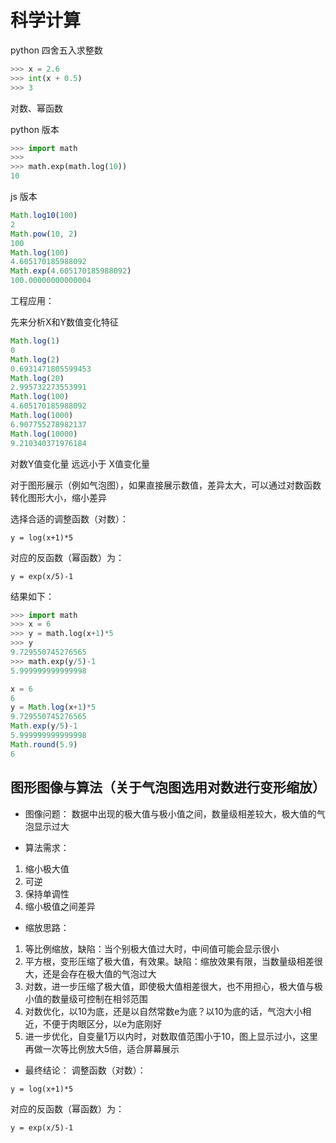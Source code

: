 # 科学计算

python 四舍五入求整数
```python
>>> x = 2.6
>>> int(x + 0.5)
>>> 3
```

对数、幂函数

python 版本
```python
>>> import math
>>> 
>>> math.exp(math.log(10))
10
```

js 版本
```js
Math.log10(100)
2
Math.pow(10, 2)
100
Math.log(100)
4.605170185988092
Math.exp(4.605170185988092)
100.00000000000004
```

工程应用：

先来分析X和Y数值变化特征
```js
Math.log(1)
0
Math.log(2)
0.6931471805599453
Math.log(20)
2.995732273553991
Math.log(100)
4.605170185988092
Math.log(1000)
6.907755278982137
Math.log(10000)
9.210340371976184
```

对数Y值变化量 远远小于 X值变化量

对于图形展示（例如气泡图），如果直接展示数值，差异太大，可以通过对数函数转化图形大小，缩小差异

选择合适的调整函数（对数）：
```
y = log(x+1)*5
```
对应的反函数（幂函数）为：
```
y = exp(x/5)-1
```

结果如下：
```python
>>> import math
>>> x = 6
>>> y = math.log(x+1)*5
>>> y
9.729550745276565
>>> math.exp(y/5)-1
5.999999999999998
```

```js
x = 6
6
y = Math.log(x+1)*5
9.729550745276565
Math.exp(y/5)-1
5.999999999999998
Math.round(5.9)
6
```

## 图形图像与算法（关于气泡图选用对数进行变形缩放）

- 图像问题：
数据中出现的极大值与极小值之间，数量级相差较大，极大值的气泡显示过大

- 算法需求：
1. 缩小极大值
2. 可逆
3. 保持单调性
4. 缩小极值之间差异

- 缩放思路：
1. 等比例缩放，缺陷：当个别极大值过大时，中间值可能会显示很小
2. 平方根，变形压缩了极大值，有效果。缺陷：缩放效果有限，当数量级相差很大，还是会存在极大值的气泡过大
3. 对数，进一步压缩了极大值，即使极大值相差很大，也不用担心，极大值与极小值的数量级可控制在相邻范围
4. 对数优化，以10为底，还是以自然常数e为底？以10为底的话，气泡大小相近，不便于肉眼区分，以e为底刚好
5. 进一步优化，自变量1万以内时，对数取值范围小于10，图上显示过小，这里再做一次等比例放大5倍，适合屏幕展示

- 最终结论：
调整函数（对数）：
```
y = log(x+1)*5
```
对应的反函数（幂函数）为：
```
y = exp(x/5)-1
```
